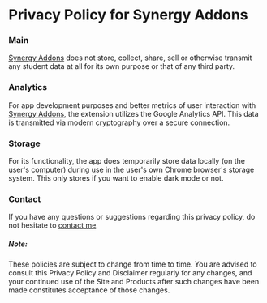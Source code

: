 # Privacy Policy for Synergy Addons

### Main

[Synergy Addons](https://chrome.google.com/webstore/detail/synergy-addons/nbicokodplfghgllebkialdbpdljfinc) does not store, collect, share, sell or otherwise transmit any student data at all for its own purpose or that of any third party.

### Analytics

For app development purposes and better metrics of user interaction with [Synergy Addons](https://chrome.google.com/webstore/detail/synergy-addons/nbicokodplfghgllebkialdbpdljfinc), the extension utilizes the Google Analytics API. This data is transmitted via modern cryptography over a secure connection. 

### Storage

For its functionality, the app does temporarily store data locally (on the user's computer) during use in the user's own Chrome browser's storage system. This only stores if you want to enable dark mode or not.


### Contact

If you have any questions or suggestions regarding this privacy policy, do not hesitate to [contact me](mailto:evan@evangubarev.com?subject=Synergy%20Addons%20-%20Privacy&body=Hello%20Evan%20G%2C%0D%0A%0D%0ASincerely%2C%0D%0AUser%20of%20Synergy%20Addons).

##### Note:

These policies are subject to change from time to time. You are advised to consult this Privacy Policy and Disclaimer regularly for any changes, and your continued use of the Site and Products after such changes have been made constitutes acceptance of those changes.
